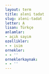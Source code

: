 ```yaml
---
layout: term
title: aleni tadat
slug: aleni-tadat
letter: A
lisan: Türkçe
anlamlar:
- açık sayım
ozellikler:
- - isim
ornekler:
- - ''
orneklerkaynak:
- - ''
---
```

